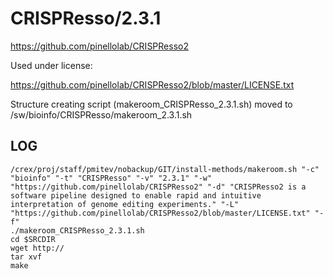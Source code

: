 CRISPResso/2.3.1
========================

<https://github.com/pinellolab/CRISPResso2>

Used under license:

<https://github.com/pinellolab/CRISPResso2/blob/master/LICENSE.txt>

Structure creating script (makeroom_CRISPResso_2.3.1.sh) moved to /sw/bioinfo/CRISPResso/makeroom_2.3.1.sh

LOG
---

    /crex/proj/staff/pmitev/nobackup/GIT/install-methods/makeroom.sh "-c" "bioinfo" "-t" "CRISPResso" "-v" "2.3.1" "-w" "https://github.com/pinellolab/CRISPResso2" "-d" "CRISPResso2 is a software pipeline designed to enable rapid and intuitive interpretation of genome editing experiments." "-L" "https://github.com/pinellolab/CRISPResso2/blob/master/LICENSE.txt" "-f"
    ./makeroom_CRISPResso_2.3.1.sh
    cd $SRCDIR
    wget http://
    tar xvf 
    make


